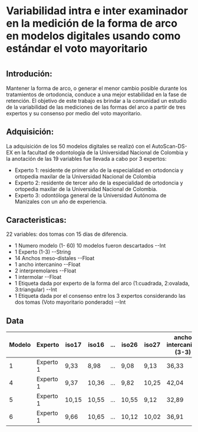 # Variabilidad intra e inter examinador en la medición de la forma de arco en modelos digitales usando como estándar el voto mayoritario
#
## Introdución:
Mantener la forma de arco, o generar el menor cambio posible durante los tratamientos de ortodoncia, conduce a una mejor estabilidad en la fase de retención. El objetivo de este trabajo es brindar a la comunidad un estudio de la variabilidad de las mediciones de las formas del arco a partir de tres expertos y su consenso por medio del voto mayoritario.

## Adquisición:
La adquisición de los 50 modelos digitales se realizó con el AutoScan-DS-EX en la facultad de odontología de la Universidad Nacional de Colombia y la anotación de las 19 variables fue llevada a cabo por 3 expertos:

- Experto 1: residente de primer año de la especialidad en ortodoncia y ortopedia maxilar de la Universidad Nacional de Colombia
- Experto 2: residente de tercer año de la especialidad de ortodoncia y ortopedia maxilar de la Universidad Nacional de Colombia.
- Experto 3: odontóloga general de la Universidad Autónoma de Manizales con un año de experiencia.

## Caracteristicas:
22 variables: dos tomas con 15 días de diferencia.

- 1 Numero modelo (1- 60) 10 modelos fueron descartados --Int
- 1 Experto (1-3) --String
- 14 Anchos meso-distales  --Float
- 1 ancho intercanino  --Float
- 2 interpremolares  --Float
- 1 intermolar  --Float
- 1 Etiqueta dada por experto de la forma del arco (1:cuadrada, 2:ovalada, 3:triangular)  --Int 
- 1 Etiqueta dada por el consenso entre los 3 expertos considerando las dos tomas (Voto mayoritario ponderado)  --Int

## Data 

| Modelo | Experto   | iso17 | iso16  | ... | iso26 | iso27 | ancho intercanino (3-3) | anchura interpremolar (4-4) | anchura interpremolar (5-5) | ancho intermolar | Etiqueta (Voto Mayoritario) | Etiqueta (experto)  |
|--------|-----------|-------|--------|-----|-------|-------|-------------------------|-----------------------------|-----------------------------|------------------|-----------------------------|---------------------|
| 1      | Experto 1 | 9,33  | 8,98   | ... | 9,08  | 9,13  | 36,33                   | 33,46                       | 35,76                       | 38,91            | 2                           | 1                   |
| 4      | Experto 1 | 9,37  | 10,36  | ... | 9,82  | 10,25 | 42,04                   | 38,21                       | 46,7                        | 45,84            | 2                           | 2                   |
| 5      | Experto 1 | 10,15 | 10,55  | ... | 10,55 | 9,12  | 32,89                   | 28,58                       | 36,52                       | 41,26            | 3                           | 3                   |
| 6      | Experto 1 | 9,66  | 10,65  | ... | 10,12 | 10,02 | 36,91                   | 34,13                       | 37,77                       | 40,4             | 3                           | 3                   |
